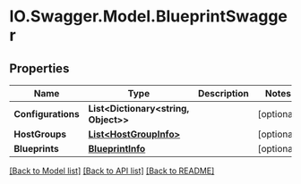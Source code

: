 # IO.Swagger.Model.BlueprintSwagger
## Properties

Name | Type | Description | Notes
------------ | ------------- | ------------- | -------------
**Configurations** | **List&lt;Dictionary&lt;string, Object&gt;&gt;** |  | [optional] 
**HostGroups** | [**List&lt;HostGroupInfo&gt;**](HostGroupInfo.md) |  | [optional] 
**Blueprints** | [**BlueprintInfo**](BlueprintInfo.md) |  | [optional] 

[[Back to Model list]](../README.md#documentation-for-models) [[Back to API list]](../README.md#documentation-for-api-endpoints) [[Back to README]](../README.md)


